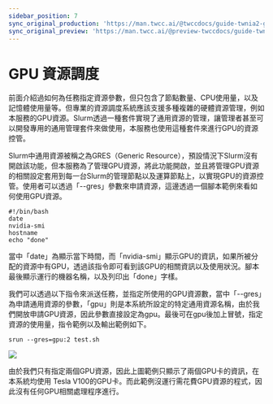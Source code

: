 ```yaml
---
sidebar_position: 7
sync_original_production: 'https://man.twcc.ai/@twccdocs/guide-twnia2-gpu-allocation-zh' 
sync_original_preview: 'https://man.twcc.ai/@preview-twccdocs/guide-twnia2-gpu-allocation-zh'
---
```


# GPU 資源調度

前面介紹過如何為任務指定資源參數，但只包含了節點數量、CPU使用量，以及記憶體使用量等。但專業的資源調度系統應該支援多種複雜的硬體資源管理，例如本服務的GPU資源。Slurm透過一種套件實現了通用資源的管理，讓管理者甚至可以開發專用的通用管理套件來做使用，本服務也使用這種套件來進行GPU的資源控管。

Slurm中通用資源被稱之為GRES（Generic Resource），預設情況下Slurm沒有開啟該功能，但本服務為了管理GPU資源，將此功能開啟，並且將管理GPU資源的相關設定套用到每一台Slurm的管理節點以及運算節點上，以實現GPU的資源控管。使用者可以透過「--gres」參數來申請資源，這邊透過一個腳本範例來看如何使用GPU資源。

```
#!/bin/bash
date
nvidia-smi
hostname
echo "done"
```


當中「date」為顯示當下時間，而「nvidia-smi」顯示GPU的資訊，如果所被分配的資源中有GPU，透過該指令即可看到該GPU的相關資訊以及使用狀況。腳本最後顯示運行的機器名稱，以及列印出「done」字樣。

我們可以透過以下指令來派送任務，並指定所使用的GPU資源數，當中「--gres」為申請通用資源的參數，「gpu」則是本系統所設定的特定通用資源名稱，由於我們開放申請GPU資源，因此參數直接設定為gpu。最後可在gpu後加上冒號，指定資源的使用量，指令範例以及輸出範例如下。

```
srun --gres=gpu:2 test.sh
```


![](https://cos.twcc.ai/SYS-MANUAL/uploads/upload_f65a134af15646063f3be2a01d9bda08.png)



由於我們只有指定兩個GPU資源，因此上圖範例只顯示了兩個GPU卡的資訊，在本系統均使用 Tesla V100的GPU卡。而此範例沒運行需花費GPU資源的程式，因此沒有任何GPU相關處理程序進行。